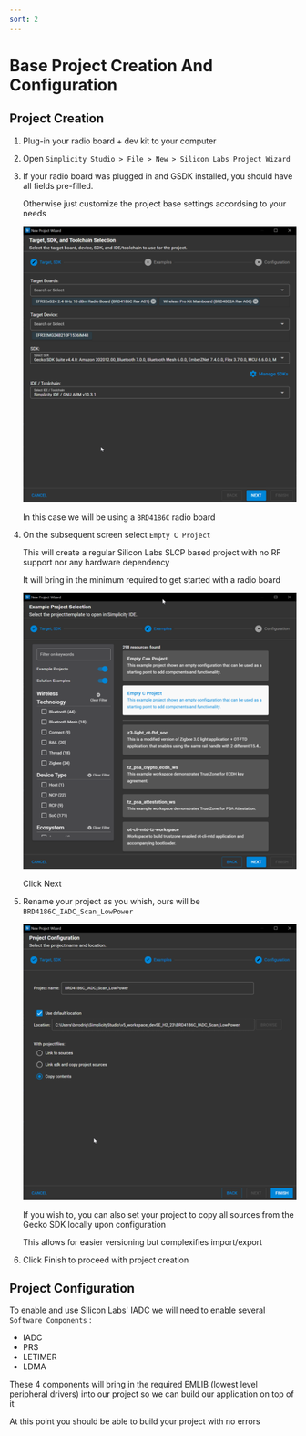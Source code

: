```yaml
---
sort: 2
---
```


# Base Project Creation And Configuration #

## Project Creation ##

  1. Plug-in your radio board + dev kit to your computer

  2. Open `Simplicity Studio > File > New > Silicon Labs Project Wizard`

  3. If your radio board was plugged in and GSDK installed, you should have all fields pre-filled.

      Otherwise just customize the project base settings accordsing to your needs

      <img src="./images/BaseProjectCreationAndConf_WizardHW.png" alt="Silicon Labs Project Wizard HW" width="800" class="center">

      In this case we will be using a `BRD4186C` radio board

  4. On the subsequent screen select `Empty C Project`
  
      This will create a regular Silicon Labs SLCP based project with no RF support nor any hardware dependency

      It will bring in the minimum required to get started with a radio board

      <img src="./images/BaseProjectCreationAndConf_WizardSampleApp.png" alt="Silicon Labs Project Wizard HW" width="800" class="center">

      Click Next

  5. Rename your project as you whish, ours will be `BRD4186C_IADC_Scan_LowPower`

      <img src="./images/BaseProjectCreationAndConf_WizardProjectNameCopy.png" alt="Silicon Labs Project Wizard HW" width="800" class="center">

      If you wish to, you can also set your project to copy all sources from the Gecko SDK locally upon configuration

      This allows for easier versioning but complexifies import/export

  6. Click Finish to proceed with project creation

## Project Configuration ##

To enable and use Silicon Labs' IADC we will need to enable several `Software Components` :

* IADC
* PRS
* LETIMER
* LDMA

These 4 components will bring in the required EMLIB (lowest level peripheral drivers) into our project so we can build our application on top of it

At this point you should be able to build your project with no errors
